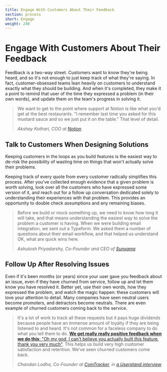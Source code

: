 ```yaml
---
title: Engage With Customers About Their Feedback
section: process
short: Engage
weight: 240
---
```


# Engage With Customers About Their Feedback

Feedback is a two-way street. Customers want to _know_ they're being heard, and so it's not enough to just keep track of what they're saying. In fact, customer-obsessed teams lean heavily on customers to understand exactly what they should be building. And when it's completed, they make it a point to remind that user of the time they expressed a problem (in their own words), and update them on the team's progress in solving it.

> We want to get to the point where support at Notion is like what you'd get at the best restaurants. "I remember last time you asked for this mustard sauce and so we just put it on the table." That level of detail.
>
> _Akshay Kothari, COO at [Notion](https://notion.so)_

## Talk to Customers When Designing Solutions

Keeping customers in the loops as you build features is the easiest way to de-risk the possibility of wasting time on things that won't actually solve their problems.

Keeping track of every quote from every customer radically simplifies this process. After you've collected enough evidence that a given problem is worth solving, look over all the customers who have expressed some version of it, and reach out for a follow up conversation dedicated solely to understanding their experiences with that problem. This provides an opportunity to double check assumptions and any remaining biases.

> Before we build or mock something up, we need to know how long it will take, and that means understanding the easiest way to solve the problem a customer is having. When we were building email integration, we sent out a Typeform. We asked them a number of questions about their email workflow, and that helped us understand OK, what are quick wins here.
>
> _Ashutosh Priyadarshy, Co-Founder and CEO of [Sunsama](https://sunsama.com)_

## Follow Up After Resolving Issues

Even if it's been months (or years) since your user gave you feedback about an issue, even if they have churned from service, follow up and let them know you have resolved it. Better yet, use their own words, how they expressed the problem, and watch the magic happen: these customers will love your attention to detail. Many companies have seen neutral users become promoters, and detractors become neutrals. There are even example of churned customers coming back to the service.

> It's a lot of work to track all these requests but it pays huge dividends because people have an immense amount of loyalty if they are being listened to and heard. It's not common for a faceless company to do what you tell them to do. [**We get really really positive feedback when we do this**: "Oh my god, I can't believe you actually built this feature, thank you very much"](https://twitter.com/truedrewco/status/1202652974872506369). This helps us build very high customer satisfaction and retention. We've seen churned customers come back.
>
> _Chandan Lodha, Co-Founder at [CoinTracker](https://www.cointracker.io/), in [a Userstand interview](https://www.heraldhq.com/userstand/tracking-every-customer-request-has-cointracker-tracking-usd1b-in-assets)_

<!-- > {{<tweet 1202652974872506369>}} -->
